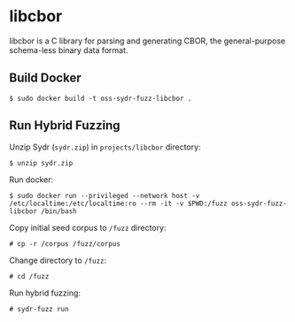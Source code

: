 # libcbor

libcbor is a C library for parsing and generating CBOR, the general-purpose
schema-less binary data format.

## Build Docker

    $ sudo docker build -t oss-sydr-fuzz-libcbor .

## Run Hybrid Fuzzing

Unzip Sydr (`sydr.zip`) in `projects/libcbor` directory:

    $ unzip sydr.zip

Run docker:

    $ sudo docker run --privileged --network host -v /etc/localtime:/etc/localtime:ro --rm -it -v $PWD:/fuzz oss-sydr-fuzz-libcbor /bin/bash

Copy initial seed corpus to `/fuzz` directory:

    # cp -r /corpus /fuzz/corpus

Change directory to `/fuzz`:

    # cd /fuzz

Run hybrid fuzzing:

    # sydr-fuzz run
